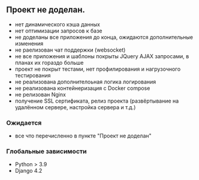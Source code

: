 ## Проект не доделан.

- нет динамического кэша данных
- нет оптимизации запросов к базе
- не доделаны все приложения до конца, ожидаются дополнительные изменения
- не раелизован чат поддержки (websocket)
- не все приложения и шаблоны покрыты JQuery AJAX запросами, в планах их гораздо больше
- проект не покрыт тестами, нет профилирования и нагрузочного тестирования
- не реализована дополнителоьная логика логирования
- не реализована контейнеризация с Docker compose
- не релизован Nginx
- получение SSL сертификата, релиз проекта (развёртывание на удалённом сервере, настройка сервера и т.д.) 


### Ожидается
- все что перечисленно в пункте "Проект не доделан"

### Глобальные зависимости
- Python > 3.9
- Django 4.2
